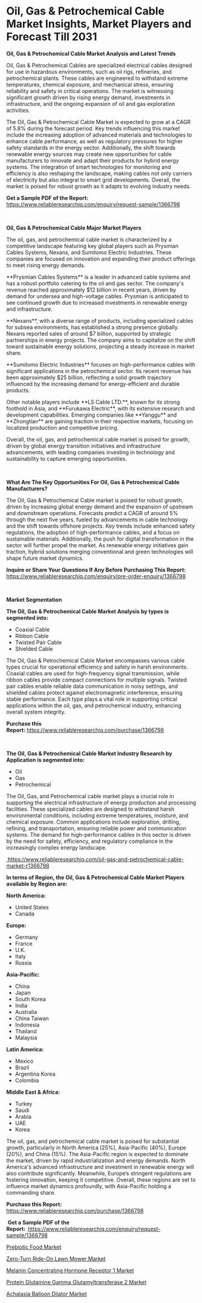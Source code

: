<p><h1>Oil, Gas & Petrochemical Cable Market Insights, Market Players and Forecast Till 2031</h1></p><p><strong>Oil, Gas & Petrochemical Cable Market Analysis and Latest Trends</strong></p>
<p><p>Oil, Gas & Petrochemical Cables are specialized electrical cables designed for use in hazardous environments, such as oil rigs, refineries, and petrochemical plants. These cables are engineered to withstand extreme temperatures, chemical exposure, and mechanical stress, ensuring reliability and safety in critical operations. The market is witnessing significant growth driven by rising energy demand, investments in infrastructure, and the ongoing expansion of oil and gas exploration activities.</p><p>The Oil, Gas & Petrochemical Cable Market is expected to grow at a CAGR of 5.8% during the forecast period. Key trends influencing this market include the increasing adoption of advanced materials and technologies to enhance cable performance, as well as regulatory pressures for higher safety standards in the energy sector. Additionally, the shift towards renewable energy sources may create new opportunities for cable manufacturers to innovate and adapt their products for hybrid energy systems. The integration of smart technologies for monitoring and efficiency is also reshaping the landscape, making cables not only carriers of electricity but also integral to smart grid developments. Overall, the market is poised for robust growth as it adapts to evolving industry needs.</p></p>
<p><strong>Get a Sample PDF of the Report:&nbsp;</strong> <a href="https://www.reliableresearchiq.com/enquiry/request-sample/1366798?utm_campaign=99&utm_medium=2&utm_source=Github&utm_content=ia&utm_term=06122024&utm_id=oil-gas-petrochemical-cable">https://www.reliableresearchiq.com/enquiry/request-sample/1366798</a></p>
<p>&nbsp;</p>
<p><strong>Oil, Gas & Petrochemical Cable Major Market Players</strong></p>
<p><p>The oil, gas, and petrochemical cable market is characterized by a competitive landscape featuring key global players such as Prysmian Cables Systems, Nexans, and Sumitomo Electric Industries. These companies are focused on innovation and expanding their product offerings to meet rising energy demands.</p><p>**Prysmian Cables Systems** is a leader in advanced cable systems and has a robust portfolio catering to the oil and gas sector. The company's revenue reached approximately $12 billion in recent years, driven by demand for undersea and high-voltage cables. Prysmian is anticipated to see continued growth due to increased investments in renewable energy and infrastructure.</p><p>**Nexans**, with a diverse range of products, including specialized cables for subsea environments, has established a strong presence globally. Nexans reported sales of around $7 billion, supported by strategic partnerships in energy projects. The company aims to capitalize on the shift toward sustainable energy solutions, projecting a steady increase in market share.</p><p>**Sumitomo Electric Industries** focuses on high-performance cables with significant applications in the petrochemical sector. Its recent revenue has been approximately $25 billion, reflecting a solid growth trajectory influenced by the increasing demand for energy-efficient and durable products.</p><p>Other notable players include **LS Cable LTD.**, known for its strong foothold in Asia, and **Furukawa Electric**, with its extensive research and development capabilities. Emerging companies like **Yanggu** and **Zhongtian** are gaining traction in their respective markets, focusing on localized production and competitive pricing.</p><p>Overall, the oil, gas, and petrochemical cable market is poised for growth, driven by global energy transition initiatives and infrastructure advancements, with leading companies investing in technology and sustainability to capture emerging opportunities.</p></p>
<p>&nbsp;</p>
<p><strong>What Are The Key Opportunities For Oil, Gas & Petrochemical Cable Manufacturers?</strong></p>
<p><p>The Oil, Gas & Petrochemical Cable market is poised for robust growth, driven by increasing global energy demand and the expansion of upstream and downstream operations. Forecasts predict a CAGR of around 5% through the next five years, fueled by advancements in cable technology and the shift towards offshore projects. Key trends include enhanced safety regulations, the adoption of high-performance cables, and a focus on sustainable materials. Additionally, the push for digital transformation in the sector will further propel the market. As renewable energy initiatives gain traction, hybrid solutions merging conventional and green technologies will shape future market dynamics.</p></p>
<p><strong>Inquire or Share Your Questions If Any Before Purchasing This Report:</strong> <a href="https://www.reliableresearchiq.com/enquiry/pre-order-enquiry/1366798?utm_campaign=99&utm_medium=2&utm_source=Github&utm_content=ia&utm_term=06122024&utm_id=oil-gas-petrochemical-cable">https://www.reliableresearchiq.com/enquiry/pre-order-enquiry/1366798</a></p>
<p>&nbsp;</p>
<p><strong>Market Segmentation</strong></p>
<p><strong>The Oil, Gas & Petrochemical Cable Market Analysis by types is segmented into:</strong></p>
<p><ul><li>Coaxial Cable</li><li>Ribbon Cable</li><li>Twisted Pair Cable</li><li>Shielded Cable</li></ul></p>
<p><p>The Oil, Gas & Petrochemical Cable Market encompasses various cable types crucial for operational efficiency and safety in harsh environments. Coaxial cables are used for high-frequency signal transmission, while ribbon cables provide compact connections for multiple signals. Twisted pair cables enable reliable data communication in noisy settings, and shielded cables protect against electromagnetic interference, ensuring stable performance. Each type plays a vital role in supporting critical applications within the oil, gas, and petrochemical industry, enhancing overall system integrity.</p></p>
<p><strong>Purchase this Report:&nbsp;</strong><a href="https://www.reliableresearchiq.com/purchase/1366798?utm_campaign=99&utm_medium=2&utm_source=Github&utm_content=ia&utm_term=06122024&utm_id=oil-gas-petrochemical-cable">https://www.reliableresearchiq.com/purchase/1366798</a></p>
<p>&nbsp;</p>
<p><strong>The Oil, Gas & Petrochemical Cable Market Industry Research by Application is segmented into:</strong></p>
<p><ul><li>Oil</li><li>Gas</li><li>Petrochemical</li></ul></p>
<p><p>The Oil, Gas, and Petrochemical cable market plays a crucial role in supporting the electrical infrastructure of energy production and processing facilities. These specialized cables are designed to withstand harsh environmental conditions, including extreme temperatures, moisture, and chemical exposure. Common applications include exploration, drilling, refining, and transportation, ensuring reliable power and communication systems. The demand for high-performance cables in this sector is driven by the need for safety, efficiency, and regulatory compliance in the increasingly complex energy landscape.</p></p>
<p><a href="https://www.reliableresearchiq.com/oil-gas-and-petrochemical-cable-market-r1366798?utm_campaign=99&utm_medium=2&utm_source=Github&utm_content=ia&utm_term=06122024&utm_id=oil-gas-petrochemical-cable">&nbsp;https://www.reliableresearchiq.com/oil-gas-and-petrochemical-cable-market-r1366798</a></p>
<p><strong>In terms of Region, the Oil, Gas & Petrochemical Cable Market Players available by Region are:</strong></p>
<p>
    <p> <strong> North America: </strong>
        <ul>
            <li>United States</li>
            <li>Canada</li>
        </ul>
        </p> 
    <p> <strong> Europe: </strong>
        <ul>
            <li>Germany</li>
            <li>France</li>
            <li>U.K.</li>
            <li>Italy</li>
            <li>Russia</li>
        </ul>
        </p> 
    <p> <strong> Asia-Pacific: </strong>
        <ul>
            <li>China</li>
            <li>Japan</li>
            <li>South Korea</li>
            <li>India</li>
            <li>Australia</li>
            <li>China Taiwan</li>
            <li>Indonesia</li>
            <li>Thailand</li>
            <li>Malaysia</li>
        </ul>
        </p> 
    <p> <strong> Latin America: </strong>
        <ul>
            <li>Mexico</li>
            <li>Brazil</li>
            <li>Argentina Korea</li>
            <li>Colombia</li>
        </ul>
        </p> 
    <p> <strong> Middle East & Africa: </strong>
        <ul>
            <li>Turkey</li>
            <li>Saudi</li>
            <li>Arabia</li>
            <li>UAE</li>
            <li>Korea</li>
        </ul>
    </p>
    </p>
<p><p>The oil, gas, and petrochemical cable market is poised for substantial growth, particularly in North America (25%), Asia-Pacific (40%), Europe (20%), and China (15%). The Asia-Pacific region is expected to dominate the market, driven by rapid industrialization and energy demands. North America's advanced infrastructure and investment in renewable energy will also contribute significantly. Meanwhile, Europe’s stringent regulations are fostering innovation, keeping it competitive. Overall, these regions are set to influence market dynamics profoundly, with Asia-Pacific holding a commanding share.</p></p>
<p><strong>Purchase this Report: </strong><a href="https://www.reliableresearchiq.com/purchase/1366798?utm_campaign=99&utm_medium=2&utm_source=Github&utm_content=ia&utm_term=06122024&utm_id=oil-gas-petrochemical-cable">https://www.reliableresearchiq.com/purchase/1366798</a></p>
<p>&nbsp;<strong>Get a Sample PDF of the Report:&nbsp;&nbsp;</strong><a href="https://www.reliableresearchiq.com/enquiry/request-sample/1366798?utm_campaign=99&utm_medium=2&utm_source=Github&utm_content=ia&utm_term=06122024&utm_id=oil-gas-petrochemical-cable">https://www.reliableresearchiq.com/enquiry/request-sample/1366798</a></p>
<p><strong></strong></p>
<p><p><a href="https://www.linkedin.com/pulse/prebiotic-food-market-share-analysis-57-cagr-growth-from-738he?utm_campaign=99&utm_medium=2&utm_source=Github&utm_content=ia&utm_term=06122024&utm_id=oil-gas-petrochemical-cable">Prebiotic Food Market</a></p><p><a href="https://issuu.com/reportprime-2/docs/zero-turn-ride-on-lawn-mower-market-size-2030.pptx?utm_campaign=99&utm_medium=2&utm_source=Github&utm_content=ia&utm_term=06122024&utm_id=oil-gas-petrochemical-cable">Zero-Turn Ride-On Lawn Mower Market</a></p><p><a href="https://www.linkedin.com/pulse/based-recent-analysis-melanin-concentrating-hormone-receptor-nlzze?utm_campaign=99&utm_medium=2&utm_source=Github&utm_content=ia&utm_term=06122024&utm_id=oil-gas-petrochemical-cable">Melanin Concentrating Hormone Receptor 1 Market</a></p><p><a href="https://www.linkedin.com/pulse/emerging-trends-protein-glutamine-gamma-glutamyltransferase-uvagc?utm_campaign=99&utm_medium=2&utm_source=Github&utm_content=ia&utm_term=06122024&utm_id=oil-gas-petrochemical-cable">Protein Glutamine Gamma Glutamyltransferase 2 Market</a></p><p><a href="https://issuu.com/reportprime-2/docs/achalasia-balloon-dilator-market-size-2030.pptx?utm_campaign=99&utm_medium=2&utm_source=Github&utm_content=ia&utm_term=06122024&utm_id=oil-gas-petrochemical-cable">Achalasia Balloon Dilator Market</a></p></p>